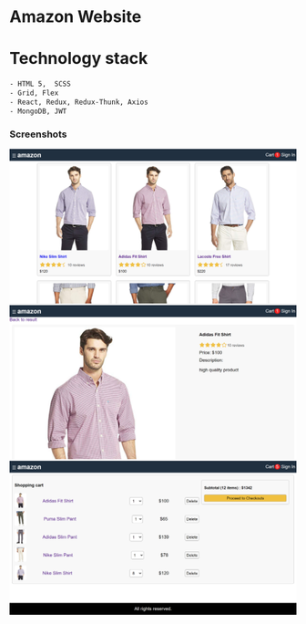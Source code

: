 # Amazon Website

# Technology stack
    - HTML 5,  SCSS
    - Grid, Flex
    - React, Redux, Redux-Thunk, Axios
    - MongoDB, JWT

### Screenshots
![](screenshots/screenshot1.png) 
![](screenshots/screenshot2.png) 
![](screenshots/screenshot3.png) 